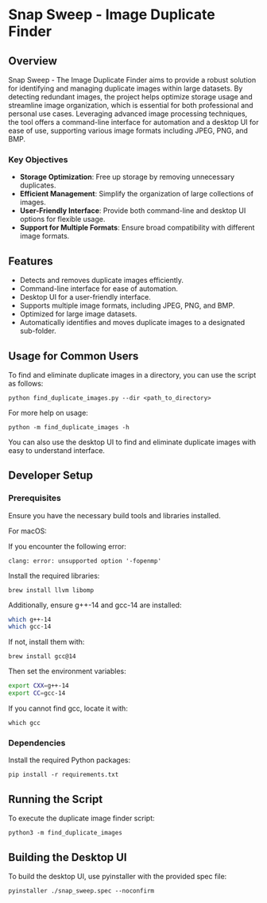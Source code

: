 # Snap Sweep - Image Duplicate Finder

## Overview

Snap Sweep - The Image Duplicate Finder aims to provide a robust solution for identifying and managing duplicate images within large datasets. By detecting redundant images, the project helps optimize storage usage and streamline image organization, which is essential for both professional and personal use cases. Leveraging advanced image processing techniques, the tool offers a command-line interface for automation and a desktop UI for ease of use, supporting various image formats including JPEG, PNG, and BMP.

### Key Objectives

- **Storage Optimization**: Free up storage by removing unnecessary duplicates.
- **Efficient Management**: Simplify the organization of large collections of images.
- **User-Friendly Interface**: Provide both command-line and desktop UI options for flexible usage.
- **Support for Multiple Formats**: Ensure broad compatibility with different image formats.

## Features

- Detects and removes duplicate images efficiently.
- Command-line interface for ease of automation.
- Desktop UI for a user-friendly interface.
- Supports multiple image formats, including JPEG, PNG, and BMP.
- Optimized for large image datasets.
- Automatically identifies and moves duplicate images to a designated sub-folder.

## Usage for Common Users

To find and eliminate duplicate images in a directory, you can use the script as follows:

`python find_duplicate_images.py --dir <path_to_directory>`

For more help on usage:

`python -m find_duplicate_images -h`

You can also use the desktop UI to find and eliminate duplicate images with easy to understand interface.

## Developer Setup

### Prerequisites

Ensure you have the necessary build tools and libraries installed.

For macOS:

If you encounter the following error:

`clang: error: unsupported option '-fopenmp'`

Install the required libraries:

`brew install llvm libomp`

Additionally, ensure g++-14 and gcc-14 are installed:

```bash
which g++-14
which gcc-14
```

If not, install them with:

`brew install gcc@14`

Then set the environment variables:

```bash
export CXX=g++-14
export CC=gcc-14
```

If you cannot find gcc, locate it with:

`which gcc`

### Dependencies

Install the required Python packages:

`pip install -r requirements.txt`

## Running the Script

To execute the duplicate image finder script:

`python3 -m find_duplicate_images`

## Building the Desktop UI

To build the desktop UI, use pyinstaller with the provided spec file:

`pyinstaller ./snap_sweep.spec --noconfirm`
